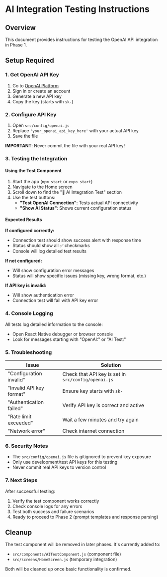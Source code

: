 # AI Integration Testing Instructions

## Overview
This document provides instructions for testing the OpenAI API integration in Phase 1.

## Setup Required

### 1. Get OpenAI API Key
1. Go to [OpenAI Platform](https://platform.openai.com/api-keys)
2. Sign in or create an account
3. Generate a new API key
4. Copy the key (starts with `sk-`)

### 2. Configure API Key
1. Open `src/config/openai.js`
2. Replace `'your_openai_api_key_here'` with your actual API key
3. Save the file

**IMPORTANT**: Never commit the file with your real API key!

### 3. Testing the Integration

#### Using the Test Component
1. Start the app (`npm start` or `expo start`)
2. Navigate to the Home screen
3. Scroll down to find the "🤖 AI Integration Test" section
4. Use the test buttons:
   - **"Test OpenAI Connection"**: Tests actual API connectivity
   - **"Show AI Status"**: Shows current configuration status

#### Expected Results

**If configured correctly:**
- Connection test should show success alert with response time
- Status should show all ✅ checkmarks
- Console will log detailed test results

**If not configured:**
- Will show configuration error messages
- Status will show specific issues (missing key, wrong format, etc.)

**If API key is invalid:**
- Will show authentication error
- Connection test will fail with API key error

### 4. Console Logging
All tests log detailed information to the console:
- Open React Native debugger or browser console
- Look for messages starting with "OpenAI:" or "AI Test:"

### 5. Troubleshooting

| Issue | Solution |
|-------|----------|
| "Configuration invalid" | Check that API key is set in `src/config/openai.js` |
| "Invalid API key format" | Ensure key starts with `sk-` |
| "Authentication failed" | Verify API key is correct and active |
| "Rate limit exceeded" | Wait a few minutes and try again |
| "Network error" | Check internet connection |

### 6. Security Notes
- The `src/config/openai.js` file is gitignored to prevent key exposure
- Only use development/test API keys for this testing
- Never commit real API keys to version control

### 7. Next Steps
After successful testing:
1. Verify the test component works correctly
2. Check console logs for any errors
3. Test both success and failure scenarios
4. Ready to proceed to Phase 2 (prompt templates and response parsing)

## Cleanup
The test component will be removed in later phases. It's currently added to:
- `src/components/AITestComponent.js` (component file)
- `src/screens/HomeScreen.js` (temporary integration)

Both will be cleaned up once basic functionality is confirmed.
